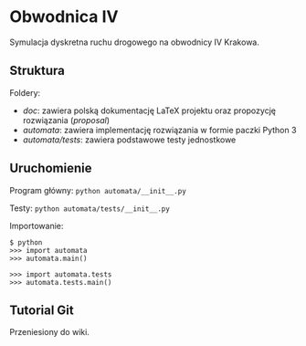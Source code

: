 # Obwodnica IV
Symulacja dyskretna ruchu drogowego na obwodnicy IV Krakowa.

## Struktura
Foldery:
- *doc*: zawiera polską dokumentację LaTeX projektu oraz propozycję rozwiązania (*proposal*)
- *automata*: zawiera implementację rozwiązania w formie paczki Python 3
- *automata/tests*: zawiera podstawowe testy jednostkowe

## Uruchomienie
Program główny: `python automata/__init__.py`

Testy: `python automata/tests/__init__.py`

Importowanie:

```
$ python
>>> import automata
>>> automata.main()

>>> import automata.tests
>>> automata.tests.main()
```

## Tutorial Git
Przeniesiony do wiki.
